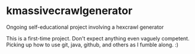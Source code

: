 # kmassivecrawlgenerator
Ongoing self-educational project involving a hexcrawl generator

This is a first-time project. Don't expect anything even vaguely competent. Picking up how to use git, java, github, and others as I fumble along. :)
